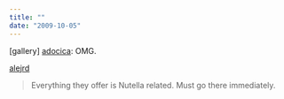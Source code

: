 ```yaml
---
title: ""
date: "2009-10-05"
---
```


\[gallery\] [adocica](http://adocica.tumblr.com/post/204288043/omg-soundnvision-via-alejrd-everything): OMG.

[alejrd](http://alejrd.tumblr.com/post/201392082)

> Everything they offer is Nutella related. Must go there immediately.

